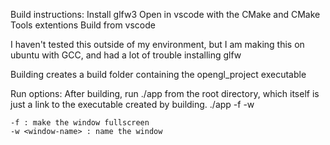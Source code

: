 Build instructions:
    Install glfw3
    Open in vscode with the CMake and CMake Tools extentions
    Build from vscode

I haven't tested this outside of my environment, but I am making this on ubuntu with GCC, and had a lot of trouble installing glfw

Building creates a build folder containing the opengl_project executable

Run options:
    After building, run ./app from the root directory, which itself is just a link to the executable created by building.
    ./app -f -w <window-name>
    
    -f : make the window fullscreen
    -w <window-name> : name the window
